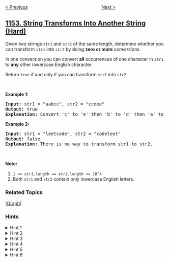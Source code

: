 <!--|This file generated by command(leetcode description); DO NOT EDIT.    |-->
<!--+----------------------------------------------------------------------+-->
<!--|@author    openset <openset.wang@gmail.com>                           |-->
<!--|@link      https://github.com/openset                                 |-->
<!--|@home      https://github.com/openset/leetcode                        |-->
<!--+----------------------------------------------------------------------+-->

[< Previous](../analyze-user-website-visit-pattern "Analyze User Website Visit Pattern")
　　　　　　　　　　　　　　　　
[Next >](../day-of-the-year "Day of the Year")

## [1153. String Transforms Into Another String (Hard)](https://leetcode.com/problems/string-transforms-into-another-string "字符串转化")

<p>Given two strings <code>str1</code> and <code>str2</code>&nbsp;of the same length, determine whether you can transform <code>str1</code>&nbsp;into <code>str2</code> by doing <strong>zero or more</strong>&nbsp;<em>conversions</em>.</p>

<p>In one conversion you can convert&nbsp;<strong>all</strong> occurrences of one character in <code>str1</code> to&nbsp;<strong>any</strong> other lowercase English character.</p>

<p>Return <code>true</code>&nbsp;if and only if you can transform <code>str1</code> into <code>str2</code>.</p>

<p>&nbsp;</p>

<p><strong>Example 1:</strong></p>

<pre>
<strong>Input: </strong>str1 = <span id="example-input-1-1">&quot;aabcc&quot;</span>, str2 = <span id="example-input-1-2">&quot;ccdee&quot;</span>
<strong>Output: </strong><span id="example-output-1">true</span>
<strong>Explanation: </strong>Convert &#39;c&#39; to &#39;e&#39; then &#39;b&#39; to &#39;d&#39; then &#39;a&#39; to &#39;c&#39;. Note that the order of conversions matter.
</pre>

<p><strong>Example 2:</strong></p>

<pre>
<strong>Input: </strong>str1 = <span id="example-input-2-1">&quot;leetcode&quot;</span>, str2 = <span id="example-input-2-2">&quot;codeleet&quot;</span>
<strong>Output: </strong><span id="example-output-2">false</span>
<strong>Explanation: </strong>There is no way to transform str1 to str2.
</pre>

<p>&nbsp;</p>

<p><strong>Note:</strong></p>

<ol>
	<li><code>1 &lt;= str1.length == str2.length &lt;= 10^4</code></li>
	<li>Both <code>str1</code> and <code>str2</code> contain only lowercase English letters.</li>
</ol>

### Related Topics
  [[Graph](../../tag/graph/README.md)]

### Hints
<details>
<summary>Hint 1</summary>
Model the problem as a graph problem. Add an edge from one character to another if you need to convert between them.
</details>

<details>
<summary>Hint 2</summary>
What if one character needs to be converted into more than one character?
</details>

<details>
<summary>Hint 3</summary>
There would be no solution. Thus, every node can have at most one outgoing edge.
</details>

<details>
<summary>Hint 4</summary>
How to process a linked list?
</details>

<details>
<summary>Hint 5</summary>
How to process a cycle?
</details>

<details>
<summary>Hint 6</summary>
What if there is a character with no outgoing edge? You can use it to break all cycles!
</details>
